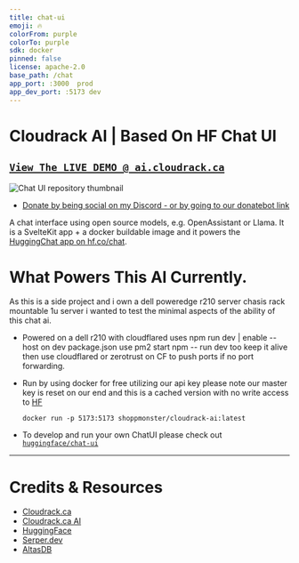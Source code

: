 ```yaml
---
title: chat-ui
emoji: 🔥
colorFrom: purple
colorTo: purple
sdk: docker
pinned: false
license: apache-2.0
base_path: /chat
app_port: :3000  prod
app_dev_port: :5173 dev
---
```


# Cloudrack AI | Based On HF Chat UI
## [`View The LIVE DEMO @ ai.cloudrack.ca`](https://ai.cloudrack.ca)
![Chat UI repository thumbnail](https://cdn.discordapp.com/attachments/1154471481145827470/1156766456709652520/chatui-websearch.png?ex=65162a36&is=6514d8b6&hm=011eb493d715884234c98391423b9c97a9c9704826a0ab69c697fdb102918f12&)
- [Donate by being social on my Discord - or by going to our donatebot link](https://donatebot.io/checkout/1154471425663574039?buyer=142025929454125056)
  
A chat interface using open source models, e.g. OpenAssistant or Llama. It is a SvelteKit app + a docker buildable image and it powers the [HuggingChat app on hf.co/chat](https://huggingface.co/chat).

# What Powers This AI Currently.
As this is a side project and i own a dell poweredge r210 server chasis rack mountable 1u server i wanted to test the minimal aspects of the ability of this chat ai.
- Powered on a dell r210 with cloudflared uses npm run dev | enable --host on dev package.json use pm2 start npm -- run dev too keep it alive then use cloudflared or zerotrust on CF to push ports if no port forwarding.
- Run by using docker for free utilizing our api key please note our master key is reset on our end and this is a cached version with no write access to [HF](https://huggingface.co)

  ```shell
  docker run -p 5173:5173 shoppmonster/cloudrack-ai:latest
  ```
 - To develop and run your own ChatUI please check out [`huggingface/chat-ui`](https://github.com/huggingface/chat-ui)
---
# Credits & Resources
- [Cloudrack.ca](https://cloudrack.ca/)
- [Cloudrack.ca AI](https://ai.cloudrack.ca/)
- [HuggingFace](https://huggingface.co/)
- [Serper.dev](https://serper.dev/)
- [AltasDB](https://www.mongodb.com/)
